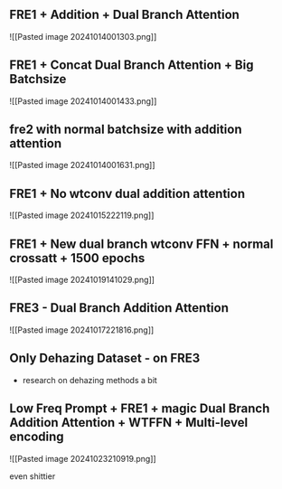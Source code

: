 ## FRE1 + Addition + Dual Branch Attention
![[Pasted image 20241014001303.png]]

## FRE1 + Concat Dual Branch Attention + Big Batchsize


![[Pasted image 20241014001433.png]]

## fre2 with normal batchsize with addition attention
![[Pasted image 20241014001631.png]]
## FRE1 + No wtconv dual addition attention

![[Pasted image 20241015222119.png]]
## FRE1 + New dual branch wtconv FFN + normal crossatt + 1500 epochs
![[Pasted image 20241019141029.png]]

## FRE3 - Dual Branch Addition Attention
![[Pasted image 20241017221816.png]]


## Only Dehazing Dataset - on FRE3
- research on dehazing methods a bit

## Low Freq Prompt + FRE1 + magic Dual Branch Addition Attention + WTFFN + Multi-level encoding

![[Pasted image 20241023210919.png]]

even shittier




